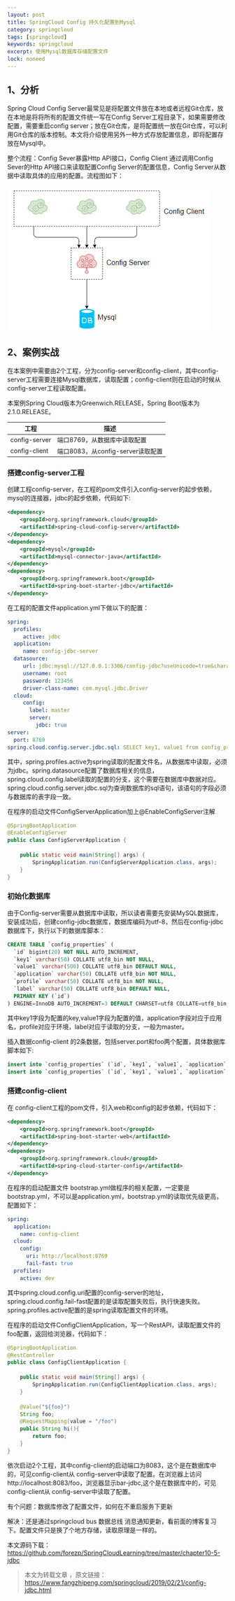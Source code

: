 ```yaml
---
layout: post
title: SpringCloud Config 持久化配置到Mysql
category: springcloud
tags: [springcloud]
keywords: springcloud
excerpt: 使用Mysql数据库存储配置文件
lock: noneed
---
```


## 1、分析

Spring Cloud Config  Server最常见是将配置文件放在本地或者远程Git仓库，放在本地是将将所有的配置文件统一写在Config  Server工程目录下，如果需要修改配置，需要重启config  server；放在Git仓库，是将配置统一放在Git仓库，可以利用Git仓库的版本控制。本文将介绍使用另外一种方式存放配置信息，即将配置存放在Mysql中。

整个流程：Config Sever暴露Http API接口，Config Client 通过调用Config Sever的Http  API接口来读取配置Config Server的配置信息，Config Server从数据中读取具体的应用的配置。流程图如下：

![](/assets/images/2019/springcloud/config-cd-to-mysql-1.png)

## 2、案例实战

在本案例中需要由2个工程，分为config-server和config-client，其中config-server工程需要连接Mysql数据库，读取配置；config-client则在启动的时候从config-server工程读取配置。

本案例Spring Cloud版本为Greenwich.RELEASE，Spring Boot版本为2.1.0.RELEASE。

| 工程          | 描述                              |
| ------------- | --------------------------------- |
| config-server | 端口8769，从数据库中读取配置      |
| config-client | 端口8083，从config-server读取配置 |

### 搭建config-server工程

创建工程config-server，在工程的pom文件引入config-server的起步依赖，mysql的连接器，jdbc的起步依赖，代码如下:

```xml
<dependency>
	<groupId>org.springframework.cloud</groupId>
	<artifactId>spring-cloud-config-server</artifactId>
</dependency>
<dependency>
	<groupId>mysql</groupId>
	<artifactId>mysql-connector-java</artifactId>
</dependency>
<dependency>
	<groupId>org.springframework.boot</groupId>
	<artifactId>spring-boot-starter-jdbc</artifactId>
</dependency>
```

在工程的配置文件application.yml下做以下的配置：

```yaml
spring:
  profiles:
     active: jdbc
  application:
     name: config-jdbc-server
  datasource:
     url: jdbc:mysql://127.0.0.1:3306/config-jdbc?useUnicode=true&characterEncoding=utf8&characterSetResults=utf8&serverTimezone=GMT%2B8
     username: root
     password: 123456
     driver-class-name: com.mysql.jdbc.Driver
  cloud:
     config:
       label: master
       server:
         jdbc: true
server:
  port: 8769
spring.cloud.config.server.jdbc.sql: SELECT key1, value1 from config_properties where APPLICATION=? and PROFILE=? and LABEL=?
```

其中，spring.profiles.active为spring读取的配置文件名，从数据库中读取，必须为jdbc。spring.datasource配置了数据库相关的信息，spring.cloud.config.label读取的配置的分支，这个需要在数据库中数据对应。spring.cloud.config.server.jdbc.sql为查询数据库的sql语句，该语句的字段必须与数据库的表字段一致。

在程序的启动文件ConfigServerApplication加上@EnableConfigServer注解

```java
@SpringBootApplication
@EnableConfigServer
public class ConfigServerApplication {

	public static void main(String[] args) {
		SpringApplication.run(ConfigServerApplication.class, args);
	}
}
```

### 初始化数据库

由于Config-server需要从数据库中读取，所以读者需要先安装MySQL数据库，安装成功后，创建config-jdbc数据库，数据库编码为utf-8，然后在config-jdbc数据库下，执行以下的数据库脚本：

```sql
CREATE TABLE `config_properties` (
  `id` bigint(20) NOT NULL AUTO_INCREMENT,
  `key1` varchar(50) COLLATE utf8_bin NOT NULL,
  `value1` varchar(500) COLLATE utf8_bin DEFAULT NULL,
  `application` varchar(50) COLLATE utf8_bin NOT NULL,
  `profile` varchar(50) COLLATE utf8_bin NOT NULL,
  `label` varchar(50) COLLATE utf8_bin DEFAULT NULL,
  PRIMARY KEY (`id`)
) ENGINE=InnoDB AUTO_INCREMENT=3 DEFAULT CHARSET=utf8 COLLATE=utf8_bin
```

其中key1字段为配置的key,value1字段为配置的值，application字段对应于应用名，profile对应于环境，label对应于读取的分支，一般为master。

插入数据config-client 的2条数据，包括server.port和foo两个配置，具体数据库脚本如下:

```sql
insert into `config_properties` (`id`, `key1`, `value1`, `application`, `profile`, `label`) values('1','server.port','8083','config-client','dev','master');
insert into `config_properties` (`id`, `key1`, `value1`, `application`, `profile`, `label`) values('2','foo','bar-jdbc','config-client','dev','master');
```

### 搭建config-client

在 config-client工程的pom文件，引入web和config的起步依赖，代码如下：

```xml
<dependency>
	<groupId>org.springframework.boot</groupId>
	<artifactId>spring-boot-starter-web</artifactId>
</dependency>
<dependency>
	<groupId>org.springframework.cloud</groupId>
	<artifactId>spring-cloud-starter-config</artifactId>
</dependency>
```

在程序的启动配置文件 bootstrap.yml做程序的相关配置，一定要是bootstrap.yml，不可以是application.yml，bootstrap.yml的读取优先级更高，配置如下：

```yaml
spring:
  application:
    name: config-client
  cloud:
    config:
      uri: http://localhost:8769
      fail-fast: true
  profiles:
    active: dev
```

其中spring.cloud.config.uri配置的config-server的地址，spring.cloud.config.fail-fast配置的是读取配置失败后，执行快速失败。spring.profiles.active配置的是spring读取配置文件的环境。

在程序的启动文件ConfigClientApplication，写一个RestAPI，读取配置文件的foo配置，返回给浏览器，代码如下：

```java
@SpringBootApplication
@RestController
public class ConfigClientApplication {

	public static void main(String[] args) {
		SpringApplication.run(ConfigClientApplication.class, args);
	}

	@Value("${foo}")
	String foo;
	@RequestMapping(value = "/foo")
	public String hi(){
		return foo;
	}
}
```

依次启动2个工程，其中config-client的启动端口为8083，这个是在数据库中的，可见config-client从  config-server中读取了配置。在浏览器上访问http://localhost:8083/foo，浏览器显示bar-jdbc,这个是在数据库中的，可见config-client从 config-server中读取了配置。

有个问题：数据库修改了配置文件，如何在不重启服务下更新

解决：还是通过springcloud bus 数据总线 消息通知更新，看前面的博客复习下。配置文件只是换了个地方存储，读取原理是一样的。



本文源码下载： https://github.com/forezp/SpringCloudLearning/tree/master/chapter10-5-jdbc

> 本文为转载文章 ，原文链接：https://www.fangzhipeng.com/springcloud/2019/02/21/config-jdbc.html

